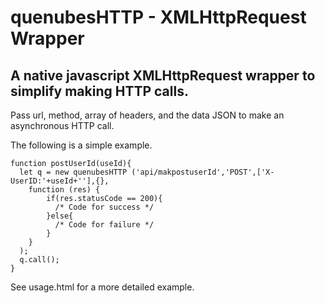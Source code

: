 # quenubesHTTP - XMLHttpRequest Wrapper

## A native javascript XMLHttpRequest wrapper to simplify making HTTP calls. 

Pass url, method, array of headers, and the data JSON to make an asynchronous HTTP call.

The following is a simple example.

    function postUserId(useId){
      let q = new quenubesHTTP ('api/makpostuserId','POST',['X-UserID:'+useId+''],{},
        function (res) {   
            if(res.statusCode == 200){
              /* Code for success */
            }else{
              /* Code for failure */
            }
        }        
      );
      q.call();
    }        

See usage.html for a more detailed example.
